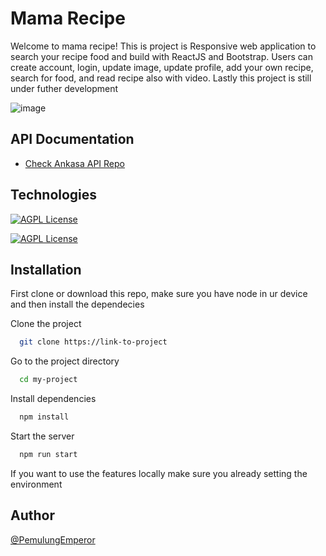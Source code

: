 # Mama Recipe
Welcome to mama recipe! This is project is Responsive web application to search your recipe food and build with ReactJS and Bootstrap. Users can create account, login, update image, update profile, add your own recipe, search for food, and read recipe also with video. Lastly this project is still under futher development


![image](https://github.com/PemulungEmperor/ankasa_ticketing/assets/76174871/c420cc8d-287a-4171-a744-1488fdc8c774)


## API Documentation
  
  - [Check Ankasa API Repo](https://github.com/PemulungEmperor/mama_recipe_express)

## Technologies

[![AGPL License](https://img.shields.io/badge/Bootstrap-563D7C?style=for-the-badge&logo=bootstrap&logoColor=white)](http://www.gnu.org/licenses/agpl-3.0)

[![AGPL License](https://img.shields.io/badge/React-20232A?style=for-the-badge&logo=react&logoColor=61DAFB)](http://www.gnu.org/licenses/agpl-3.0)



## Installation

First clone or download this repo, make sure you have node in ur device and then install the dependecies

Clone the project

```bash
  git clone https://link-to-project
```

Go to the project directory

```bash
  cd my-project
```

Install dependencies

```bash
  npm install
```

Start the server

```bash
  npm run start
```
If you want to use the features locally make sure you already setting the environment
    

## Author
[@PemulungEmperor](https://github.com/PemulungEmperor) 
